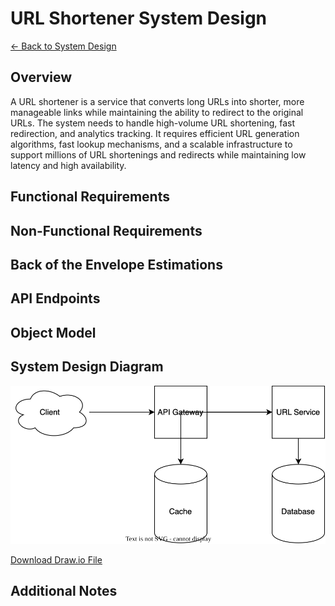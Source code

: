 # URL Shortener System Design

[← Back to System Design](../system-design.md)

## Overview

A URL shortener is a service that converts long URLs into shorter, more manageable links while maintaining the ability to redirect to the original URLs. The system needs to handle high-volume URL shortening, fast redirection, and analytics tracking. It requires efficient URL generation algorithms, fast lookup mechanisms, and a scalable infrastructure to support millions of URL shortenings and redirects while maintaining low latency and high availability.

## Functional Requirements

## Non-Functional Requirements

## Back of the Envelope Estimations

## API Endpoints

## Object Model

## System Design Diagram

![URL Shortener System Design](url-shortener.svg)

[Download Draw.io File](url-shortener.drawio)

## Additional Notes
